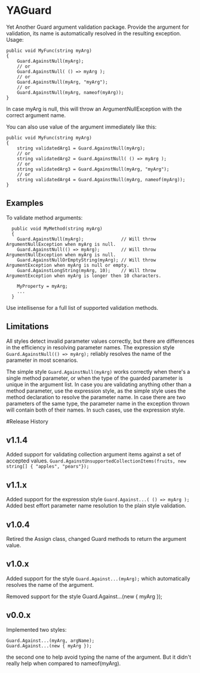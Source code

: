 # YAGuard

Yet Another Guard argument validation package.
Provide the argument for validation, its name is automatically resolved in the resulting exception.
Usage:
```
public void MyFunc(string myArg)
{
    Guard.AgainstNull(myArg);
    // or
    Guard.AgainstNull( () => myArg );
    // or
    Guard.AgainstNull(myArg, "myArg");
    // or
    Guard.AgainstNull(myArg, nameof(myArg));
}
```
In case myArg is null, this will throw an ArgumentNullException with the correct argument name.

You can also use value of the argument immediately like this:
```
public void MyFunc(string myArg)
{
    string validatedArg1 = Guard.AgainstNull(myArg);
    // or
    string validatedArg2 = Guard.AgainstNull( () => myArg );
    // or
    string validatedArg3 = Guard.AgainstNull(myArg, "myArg");
    // or
    string validatedArg4 = Guard.AgainstNull(myArg, nameof(myArg));
}
```
## Examples
To validate method arguments:
```
  public void MyMethod(string myArg)
  {
    Guard.AgainstNull(myArg);              // Will throw ArgumentNullException when myArg is null.
    Guard.AgainstNull(() => myArg);        // Will throw ArgumentNullException when myArg is null.
    Guard.AgainstNullOrEmptyString(myArg); // Will throw ArgumentException when myArg is null or empty.
    Guard.AgainstLongString(myArg, 10);    // Will throw ArgumentException when myArg is longer then 10 characters.
    
    MyProperty = myArg;
    ...
  }
```
Use intellisense for a full list of supported validation methods.

## Limitations
All styles detect invalid parameter values correctly, but there are differences in the efficiency in resolving parameter names.
The expression style
`Guard.AgainstNull(() => myArg);`
reliably resolves the name of the parameter in most scenarios.

The simple style
  `Guard.AgainstNull(myArg)`
works correctly when there's a single method parameter, or when the type of the guarded parameter is unique in the argument list.
In case you are validating anything other than a method parameter, use the expression style, as the simple style uses the method declaration to resolve the parameter name.
In case there are two parameters of the same type, the parameter name in the exception thrown will contain both of their names.
In such cases, use the expression style.


#Release History
## v1.1.4
Added support for validating collection argument items against a set of accepted values.
    `Guard.AgainstUnsupportedCollectionItems(fruits, new string[] { "apples", "pears"});`

## v1.1.x
Added support for the expression style
  `Guard.Against...( () => myArg );`
Added best effort parameter name resolution to the plain style validation.

## v1.0.4
Retired the Assign class, changed Guard methods to return the argument value.

## v1.0.x
Added support for the style
  `Guard.Against...(myArg);`
which automatically resolves the name of the argument.

Removed support for the style
  Guard.Against...(new { myArg });

## v0.0.x
Implemented two styles:
```
Guard.Against...(myArg, argName);
Guard.Against...(new { myArg });
```
the second one to help avoid typing the name of the argument. But it didn't really help when compared to nameof(myArg). 
